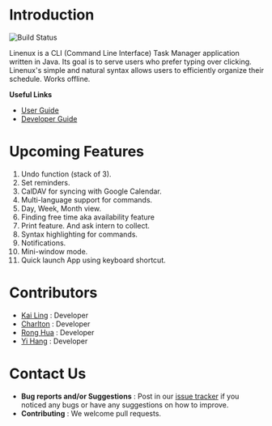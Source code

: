 # Introduction

![Build Status](https://travis-ci.org/CS2103AUG2016-W11-C1/linenux.svg?branch=master)

Linenux is a CLI (Command Line Interface) Task Manager application written in Java. Its goal is to serve users who prefer typing over clicking. Linenux's simple and natural syntax allows users to efficiently organize their schedule. Works offline.

**Useful Links**
* [User Guide](doc/UserGuide.md)
* [Developer Guide](doc/DeveloperGuide.md)

# Upcoming Features

1. Undo function (stack of 3).
2. Set reminders.
3. CalDAV for syncing with Google Calendar.
4. Multi-language support for commands.
5. Day, Week, Month view.
6. Finding free time aka availability feature
7. Print feature. And ask intern to collect.
8. Syntax highlighting for commands.
9. Notifications.
10. Mini-window mode.
11. Quick launch App using keyboard shortcut.

# Contributors

* [Kai Ling](doc/AboutUs.md/#kai-ling) : Developer
* [Charlton](doc/AboutUs.md/#charlton) : Developer
* [Rong Hua](doc/AboutUs.md/#rong-hua) : Developer
* [Yi Hang](doc/AboutUs.md/#yi-hang) : Developer

# Contact Us

* **Bug reports and/or Suggestions** : Post in our [issue tracker](https://github.com/CS2103AUG2016-W11-C1/linenux/issues) if you noticed any bugs or have any suggestions on how to improve.
* **Contributing** : We welcome pull requests.
